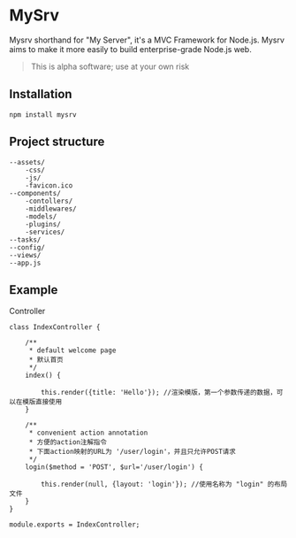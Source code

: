 # MySrv

Mysrv shorthand for "My Server", it's a MVC Framework for Node.js. Mysrv aims to make it more easily to build enterprise-grade Node.js web.


> This is alpha software; use at your own risk


## Installation
```
npm install mysrv
```



## Project structure
```
--assets/
	-css/
	-js/
	-favicon.ico
--components/
	-contollers/
	-middlewares/
	-models/
	-plugins/
	-services/
--tasks/
--config/
--views/
--app.js
```



## Example

Controller

```
class IndexController {

    /**
     * default welcome page
     * 默认首页
     */
    index() {

        this.render({title: 'Hello'}); //渲染模版，第一个参数传递的数据，可以在模版直接使用
    }

    /**
     * convenient action annotation
     * 方便的action注解指令
     * 下面action映射的URL为 '/user/login'，并且只允许POST请求
     */
    login($method = 'POST', $url='/user/login') {

        this.render(null, {layout: 'login'}); //使用名称为 "login" 的布局文件
    }
}

module.exports = IndexController;
```